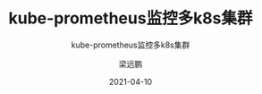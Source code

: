 ---
layout:     post 
slug:      "kube-prometheus-monitor-mult-k8s"
title:      "kube-prometheus监控多k8s集群"
subtitle:   "kube-prometheus监控多k8s集群"
description: " "
date:       2021-04-10
author:     "梁远鹏"
image: "https://res.cloudinary.com/lyp/image/upload/v1612709780/hugo/blog.github.io/pexels-matt-hardy-2568001.jpg"
published: false
tags:
    - kubernetes
    - CloudNative
    - prometheus
    - 玩转Kubernetes
categories: 
    - kubernetes
---